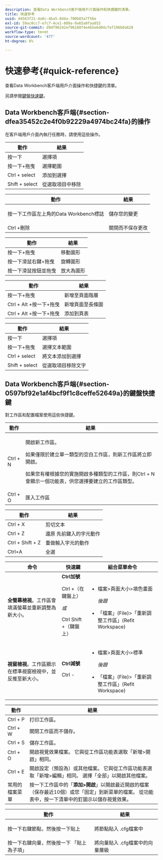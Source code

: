 ```yaml
---
description: 查看Data Workbench客戶端用戶介面操作和快捷鍵的清單。
title: 快速參考
uuid: d4563f21-4a0c-4ba5-844a-700b03a7f56e
exl-id: 59ac0cc7-e7c7-4ce1-889a-9a65a0faa853
source-git-commit: d9df90242ef96188f4e4b5e6d04cfef196b0a628
workflow-type: tm+mt
source-wordcount: '477'
ht-degree: 6%

---
```


# 快速參考{#quick-reference}

查看Data Workbench客戶端用戶介面操作和快捷鍵的清單。

另請參閱[鍵盤快速鍵](../../../home/c-get-started/c-vis/c-qk-ref.md#section-0597bf92e1af4bcf9f1c8ceffe52649a)。

## Data Workbench客戶端{#section-dfea35452c2e4f0b92229a4974bc24fa}的操作

在客戶端用戶介面內執行任務時，請使用這些操作。

| 動作 | 結果 |
|---|---|
| 按一下 | 選擇項 |
| 按一下+拖曳 | 選擇範圍 |
| Ctrl + select | 添加到選擇 |
| Shift + select | 從選取項目中移除 |

<table id="table_468868B713E94F08BFF8F5C468F5100B"> 
 <thead> 
  <tr> 
   <th colname="col1" class="entry"> 動作 </th> 
   <th colname="col2" class="entry"> 結果 </th> 
  </tr> 
 </thead>
 <tbody> 
  <tr> 
   <td colname="col1"> 按一下工作區左上角的Data Workbench標誌 </td> 
   <td colname="col2"> <p>儲存您的變更 </p> </td> 
  </tr> 
  <tr> 
   <td colname="col1"> Ctrl +刪除 </td> 
   <td colname="col2"> 關閉而不保存更改 </td> 
  </tr> 
 </tbody> 
</table>

| 動作 | 結果 |
|---|---|
| 按一下+拖曳 | 移動圖形 |
| 按一下滑鼠右鍵+拖曳 | 旋轉圖形 |
| 按一下滑鼠按鈕並拖曳 | 放大為圖形 |

| 動作 | 結果 |
|---|---|
| 按一下+拖曳 | 新增至頁面階層 |
| Ctrl + Alt +按一下+拖曳 | 新增頁面至長條圖 |
| Ctrl + Alt +按一下+拖曳 | 添加到頁表 |

| 動作 | 結果 |
|---|---|
| 按一下 | 選擇項 |
| 按一下+拖曳 | 選擇文本範圍 |
| Ctrl + select | 將文本添加到選擇 |
| Shift + select | 從選取項目移除文字 |

## Data Workbench客戶端{#section-0597bf92e1af4bcf9f1c8ceffe52649a}的鍵盤快捷鍵

對工作區和配置檔案使用這些快捷鍵。

<table id="table_169AD5F75C92449FACEAC64660B4B50D"> 
 <thead> 
  <tr> 
   <th colname="col1" class="entry"> 動作 </th> 
   <th colname="col2" class="entry"> 結果 </th> 
  </tr>
 </thead>
 <tbody> 
  <tr> 
   <td colname="col1"> Ctrl + N </td> 
   <td colname="col2"> <p>開啟新工作區。 </p> <p>如果僅限於建立單一類型的空白工作區，則新工作區將立即開啟。 </p> <p>如果您有權根據您的實施開啟多種類型的工作區，則Ctrl + N會顯示一個功能表，供您選擇要建立的工作區類型。 </p> </td> 
  </tr> 
  <tr> 
   <td colname="col1"> Ctrl + O </td> 
   <td colname="col2"> 匯入工作區 </td> 
  </tr> 
 </tbody> 
</table>

| 動作 | 結果 |
|---|---|
| Ctrl + X | 剪切文本 |
| Ctrl + Z | 還原 先前鍵入的字元動作 |
| Ctrl + Shift + Z | 重做輸入字元的動作 |
| Ctrl+A | 全選 |

<table id="table_A01C514C99F043338D183A6839E03DEA"> 
 <thead> 
  <tr> 
   <th colname="col1" class="entry"> 命令 </th> 
   <th colname="col2" class="entry"> 快速鍵 </th> 
   <th colname="col3" class="entry"> 組合菜單命令 </th> 
  </tr>
 </thead>
 <tbody> 
  <tr> 
   <td colname="col1"><b>全螢幕檢視</b>。工作區會填滿螢幕並重新調整為新大小。 </td> 
   <td colname="col2"><b>Ctrl加號</b> <p>Ctrl +（在鍵盤上） </p> <p><i> 或 </i> </p> <p>Ctrl Shift +（鍵盤上） </p> </td> 
   <td colname="col3"> 
    <ul id="ul_C7C731B894D946D9916F50806F015857"> 
     <li id="li_452B4C119B1A40038A408CFFC53653A9">檔案&gt;頁面大小&gt;填色畫面 <p><i>後跟</i> </p> </li> 
     <li id="li_DE9B8B31B9F24A6AA68A1D0DB886B501">「檔案」(File)&gt;「重新調整工作區」(Refit Workspace) </li> 
    </ul> </td> 
  </tr> 
  <tr> 
   <td colname="col1"><b>視窗檢視</b>。工作區顯示在標準視窗檢視中，並反推至新大小。 </td> 
   <td colname="col2"><b>Ctrl減號</b> <p>Ctrl - </p> </td> 
   <td colname="col3"> 
    <ul id="ul_3474B9EFD69343C09BC84E485D896C28"> 
     <li id="li_820BAED76FF24A5785E6D89C5C692DD5">檔案&gt;頁面大小&gt;標準 <p><i>後跟</i> </p> </li> 
     <li id="li_337789F282CE4C2C990C67B115782454">「檔案」(File)&gt;「重新調整工作區」(Refit Workspace) </li> 
    </ul> </td> 
  </tr> 
 </tbody> 
</table>

| 動作 | 結果 |
|---|---|
| Ctrl + P | 打印工作區。 |
| Ctrl + W | 關閉工作區而不儲存。 |
| Ctrl + S | 儲存工作區。 |
| Ctrl + O | 開啟視覺效果檔案。 它與從工作區功能表選取「新增>開啟」相同。 |
| Ctrl + E | 開啟設定（預設為）或其他檔案。 它與從工作區功能表選取「新增>編輯」相同。 選擇「全部」以開啟其他檔案。 |
| 常用的檔案菜單 | 按一下工作區中的「**添加>開啟**」以開啟最近開啟的檔案（保存最近10個）或您「固定」到新菜單的檔案。 從功能表中，按一下清單中的釘圖示以儲存視覺效果。 |

<table id="table_99414A5999F94A2EAB2BBBA27EE487F5"> 
 <thead> 
  <tr> 
   <th colname="col1" class="entry"> 動作 </th> 
   <th colname="col2" class="entry"> 結果 </th> 
  </tr>
 </thead>
 <tbody> 
  <tr> 
   <td colname="col1"> <p>按一下右鍵節點，然後按一下<span class="uicontrol">貼上</span> </p> </td> 
   <td colname="col2"> <p>將節點貼入<span class="filepath"> .cfg</span>檔案中 </p> </td> 
  </tr> 
  <tr> 
   <td colname="col1">按一下右鍵向量，然後按一下<span class="uicontrol"> 「貼上為子項」</span> </td> 
   <td colname="col2">將向量貼入<span class="filepath"> .cfg</span>檔案中的向量層級 </td> 
  </tr> 
 </tbody> 
</table>
